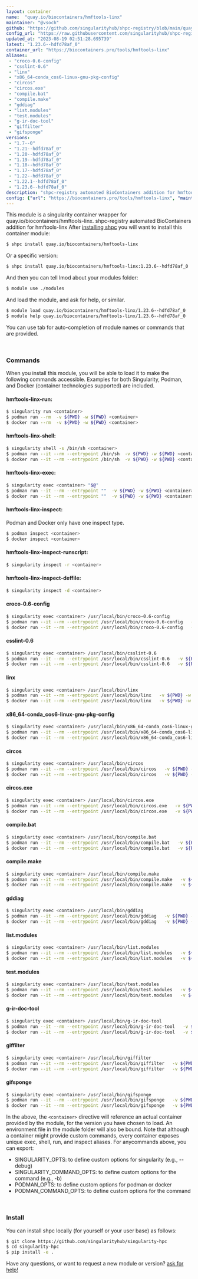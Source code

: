 ```yaml
---
layout: container
name:  "quay.io/biocontainers/hmftools-linx"
maintainer: "@vsoch"
github: "https://github.com/singularityhub/shpc-registry/blob/main/quay.io/biocontainers/hmftools-linx/container.yaml"
config_url: "https://raw.githubusercontent.com/singularityhub/shpc-registry/main/quay.io/biocontainers/hmftools-linx/container.yaml"
updated_at: "2023-08-19 02:51:28.695739"
latest: "1.23.6--hdfd78af_0"
container_url: "https://biocontainers.pro/tools/hmftools-linx"
aliases:
 - "croco-0.6-config"
 - "csslint-0.6"
 - "linx"
 - "x86_64-conda_cos6-linux-gnu-pkg-config"
 - "circos"
 - "circos.exe"
 - "compile.bat"
 - "compile.make"
 - "gddiag"
 - "list.modules"
 - "test.modules"
 - "g-ir-doc-tool"
 - "giffilter"
 - "gifsponge"
versions:
 - "1.7--0"
 - "1.21--hdfd78af_0"
 - "1.20--hdfd78af_0"
 - "1.19--hdfd78af_0"
 - "1.18--hdfd78af_0"
 - "1.17--hdfd78af_0"
 - "1.22--hdfd78af_0"
 - "1.22.1--hdfd78af_0"
 - "1.23.6--hdfd78af_0"
description: "shpc-registry automated BioContainers addition for hmftools-linx"
config: {"url": "https://biocontainers.pro/tools/hmftools-linx", "maintainer": "@vsoch", "description": "shpc-registry automated BioContainers addition for hmftools-linx", "latest": {"1.23.6--hdfd78af_0": "sha256:6fbe50566cd1b097ca39ce0869a56f4851e120a80d26ba25bd9e0d488c79a4b1"}, "tags": {"1.7--0": "sha256:96ad73788663f0f2576719e7f8f0c415bad6211cbec5685168f00a966b87b4b9", "1.21--hdfd78af_0": "sha256:ec48aca10f2f993fc9056c90c36a4ff1f134b0fa296b20989bc641e139a65dff", "1.20--hdfd78af_0": "sha256:c541d2c20af026c0c801fd86ed1ff2b7af6523faf382d12d3cf9fae81c200c20", "1.19--hdfd78af_0": "sha256:5a399b69c147eef6bf46c15ddd13e907c6017109488189703b9c8b37b8cbf75c", "1.18--hdfd78af_0": "sha256:8fdd0a01b4667499f6f289c91dc7eaf0664e3d55e43caf78a7cec5d8d47bcfe0", "1.17--hdfd78af_0": "sha256:6e6a7be19fb1878261e708f269468f234f74916613cf0f4f52ab7a36e83eadfa", "1.22--hdfd78af_0": "sha256:93d4f68994967e6a8d38db0468a20fd0b8de7874452e14547b34844f4102f205", "1.22.1--hdfd78af_0": "sha256:02fbf02b9c6dc03ced20f828f83df32c4080f4e7313f889117f01317a855db0a", "1.23.6--hdfd78af_0": "sha256:6fbe50566cd1b097ca39ce0869a56f4851e120a80d26ba25bd9e0d488c79a4b1"}, "docker": "quay.io/biocontainers/hmftools-linx", "aliases": {"croco-0.6-config": "/usr/local/bin/croco-0.6-config", "csslint-0.6": "/usr/local/bin/csslint-0.6", "linx": "/usr/local/bin/linx", "x86_64-conda_cos6-linux-gnu-pkg-config": "/usr/local/bin/x86_64-conda_cos6-linux-gnu-pkg-config", "circos": "/usr/local/bin/circos", "circos.exe": "/usr/local/bin/circos.exe", "compile.bat": "/usr/local/bin/compile.bat", "compile.make": "/usr/local/bin/compile.make", "gddiag": "/usr/local/bin/gddiag", "list.modules": "/usr/local/bin/list.modules", "test.modules": "/usr/local/bin/test.modules", "g-ir-doc-tool": "/usr/local/bin/g-ir-doc-tool", "giffilter": "/usr/local/bin/giffilter", "gifsponge": "/usr/local/bin/gifsponge"}}
---
```


This module is a singularity container wrapper for quay.io/biocontainers/hmftools-linx.
shpc-registry automated BioContainers addition for hmftools-linx
After [installing shpc](#install) you will want to install this container module:


```bash
$ shpc install quay.io/biocontainers/hmftools-linx
```

Or a specific version:

```bash
$ shpc install quay.io/biocontainers/hmftools-linx:1.23.6--hdfd78af_0
```

And then you can tell lmod about your modules folder:

```bash
$ module use ./modules
```

And load the module, and ask for help, or similar.

```bash
$ module load quay.io/biocontainers/hmftools-linx/1.23.6--hdfd78af_0
$ module help quay.io/biocontainers/hmftools-linx/1.23.6--hdfd78af_0
```

You can use tab for auto-completion of module names or commands that are provided.

<br>

### Commands

When you install this module, you will be able to load it to make the following commands accessible.
Examples for both Singularity, Podman, and Docker (container technologies supported) are included.

#### hmftools-linx-run:

```bash
$ singularity run <container>
$ podman run --rm  -v ${PWD} -w ${PWD} <container>
$ docker run --rm  -v ${PWD} -w ${PWD} <container>
```

#### hmftools-linx-shell:

```bash
$ singularity shell -s /bin/sh <container>
$ podman run --it --rm --entrypoint /bin/sh  -v ${PWD} -w ${PWD} <container>
$ docker run --it --rm --entrypoint /bin/sh  -v ${PWD} -w ${PWD} <container>
```

#### hmftools-linx-exec:

```bash
$ singularity exec <container> "$@"
$ podman run --it --rm --entrypoint ""  -v ${PWD} -w ${PWD} <container> "$@"
$ docker run --it --rm --entrypoint ""  -v ${PWD} -w ${PWD} <container> "$@"
```

#### hmftools-linx-inspect:

Podman and Docker only have one inspect type.

```bash
$ podman inspect <container>
$ docker inspect <container>
```

#### hmftools-linx-inspect-runscript:

```bash
$ singularity inspect -r <container>
```

#### hmftools-linx-inspect-deffile:

```bash
$ singularity inspect -d <container>
```


#### croco-0.6-config

```bash
$ singularity exec <container> /usr/local/bin/croco-0.6-config
$ podman run --it --rm --entrypoint /usr/local/bin/croco-0.6-config   -v ${PWD} -w ${PWD} <container> -c " $@"
$ docker run --it --rm --entrypoint /usr/local/bin/croco-0.6-config   -v ${PWD} -w ${PWD} <container> -c " $@"
```


#### csslint-0.6

```bash
$ singularity exec <container> /usr/local/bin/csslint-0.6
$ podman run --it --rm --entrypoint /usr/local/bin/csslint-0.6   -v ${PWD} -w ${PWD} <container> -c " $@"
$ docker run --it --rm --entrypoint /usr/local/bin/csslint-0.6   -v ${PWD} -w ${PWD} <container> -c " $@"
```


#### linx

```bash
$ singularity exec <container> /usr/local/bin/linx
$ podman run --it --rm --entrypoint /usr/local/bin/linx   -v ${PWD} -w ${PWD} <container> -c " $@"
$ docker run --it --rm --entrypoint /usr/local/bin/linx   -v ${PWD} -w ${PWD} <container> -c " $@"
```


#### x86_64-conda_cos6-linux-gnu-pkg-config

```bash
$ singularity exec <container> /usr/local/bin/x86_64-conda_cos6-linux-gnu-pkg-config
$ podman run --it --rm --entrypoint /usr/local/bin/x86_64-conda_cos6-linux-gnu-pkg-config   -v ${PWD} -w ${PWD} <container> -c " $@"
$ docker run --it --rm --entrypoint /usr/local/bin/x86_64-conda_cos6-linux-gnu-pkg-config   -v ${PWD} -w ${PWD} <container> -c " $@"
```


#### circos

```bash
$ singularity exec <container> /usr/local/bin/circos
$ podman run --it --rm --entrypoint /usr/local/bin/circos   -v ${PWD} -w ${PWD} <container> -c " $@"
$ docker run --it --rm --entrypoint /usr/local/bin/circos   -v ${PWD} -w ${PWD} <container> -c " $@"
```


#### circos.exe

```bash
$ singularity exec <container> /usr/local/bin/circos.exe
$ podman run --it --rm --entrypoint /usr/local/bin/circos.exe   -v ${PWD} -w ${PWD} <container> -c " $@"
$ docker run --it --rm --entrypoint /usr/local/bin/circos.exe   -v ${PWD} -w ${PWD} <container> -c " $@"
```


#### compile.bat

```bash
$ singularity exec <container> /usr/local/bin/compile.bat
$ podman run --it --rm --entrypoint /usr/local/bin/compile.bat   -v ${PWD} -w ${PWD} <container> -c " $@"
$ docker run --it --rm --entrypoint /usr/local/bin/compile.bat   -v ${PWD} -w ${PWD} <container> -c " $@"
```


#### compile.make

```bash
$ singularity exec <container> /usr/local/bin/compile.make
$ podman run --it --rm --entrypoint /usr/local/bin/compile.make   -v ${PWD} -w ${PWD} <container> -c " $@"
$ docker run --it --rm --entrypoint /usr/local/bin/compile.make   -v ${PWD} -w ${PWD} <container> -c " $@"
```


#### gddiag

```bash
$ singularity exec <container> /usr/local/bin/gddiag
$ podman run --it --rm --entrypoint /usr/local/bin/gddiag   -v ${PWD} -w ${PWD} <container> -c " $@"
$ docker run --it --rm --entrypoint /usr/local/bin/gddiag   -v ${PWD} -w ${PWD} <container> -c " $@"
```


#### list.modules

```bash
$ singularity exec <container> /usr/local/bin/list.modules
$ podman run --it --rm --entrypoint /usr/local/bin/list.modules   -v ${PWD} -w ${PWD} <container> -c " $@"
$ docker run --it --rm --entrypoint /usr/local/bin/list.modules   -v ${PWD} -w ${PWD} <container> -c " $@"
```


#### test.modules

```bash
$ singularity exec <container> /usr/local/bin/test.modules
$ podman run --it --rm --entrypoint /usr/local/bin/test.modules   -v ${PWD} -w ${PWD} <container> -c " $@"
$ docker run --it --rm --entrypoint /usr/local/bin/test.modules   -v ${PWD} -w ${PWD} <container> -c " $@"
```


#### g-ir-doc-tool

```bash
$ singularity exec <container> /usr/local/bin/g-ir-doc-tool
$ podman run --it --rm --entrypoint /usr/local/bin/g-ir-doc-tool   -v ${PWD} -w ${PWD} <container> -c " $@"
$ docker run --it --rm --entrypoint /usr/local/bin/g-ir-doc-tool   -v ${PWD} -w ${PWD} <container> -c " $@"
```


#### giffilter

```bash
$ singularity exec <container> /usr/local/bin/giffilter
$ podman run --it --rm --entrypoint /usr/local/bin/giffilter   -v ${PWD} -w ${PWD} <container> -c " $@"
$ docker run --it --rm --entrypoint /usr/local/bin/giffilter   -v ${PWD} -w ${PWD} <container> -c " $@"
```


#### gifsponge

```bash
$ singularity exec <container> /usr/local/bin/gifsponge
$ podman run --it --rm --entrypoint /usr/local/bin/gifsponge   -v ${PWD} -w ${PWD} <container> -c " $@"
$ docker run --it --rm --entrypoint /usr/local/bin/gifsponge   -v ${PWD} -w ${PWD} <container> -c " $@"
```



In the above, the `<container>` directive will reference an actual container provided
by the module, for the version you have chosen to load. An environment file in the
module folder will also be bound. Note that although a container
might provide custom commands, every container exposes unique exec, shell, run, and
inspect aliases. For anycommands above, you can export:

 - SINGULARITY_OPTS: to define custom options for singularity (e.g., --debug)
 - SINGULARITY_COMMAND_OPTS: to define custom options for the command (e.g., -b)
 - PODMAN_OPTS: to define custom options for podman or docker
 - PODMAN_COMMAND_OPTS: to define custom options for the command

<br>

### Install

You can install shpc locally (for yourself or your user base) as follows:

```bash
$ git clone https://github.com/singularityhub/singularity-hpc
$ cd singularity-hpc
$ pip install -e .
```

Have any questions, or want to request a new module or version? [ask for help!](https://github.com/singularityhub/singularity-hpc/issues)
